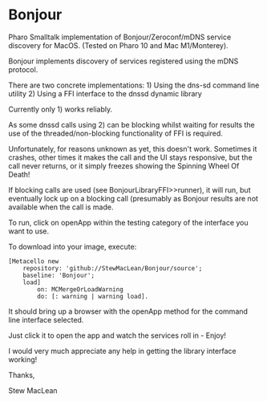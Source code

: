 # Bonjour

Pharo Smalltalk implementation of Bonjour/Zeroconf/mDNS service discovery for MacOS.
(Tested on Pharo 10 and Mac M1/Monterey).

Bonjour implements discovery of services registered using the mDNS protocol.

There are two concrete implementations:
	1) Using the dns-sd command line utility
	2) Using a FFI interface to the dnssd dynamic library
		
Currently only 1) works reliably.

As some dnssd calls using 2) can be blocking whilst waiting for results the use 
of the threaded/non-blocking functionality of FFI is required. 
	
Unfortunately, for reasons unknown as yet, this doesn't work. Sometimes it crashes, 
other times it makes the call and the UI stays responsive, but the call never returns, 
or it simply freezes showing the Spinning Wheel Of Death!
	
If blocking calls are used (see BonjourLibraryFFI>>runner), it will run, but eventually
lock up on a blocking call (presumably as Bonjour results are not available when the call
is made.
	
To run, click on openApp within the testing category of the interface you want to use.

To download into your image, execute:

	[Metacello new 
		repository: 'github://StewMacLean/Bonjour/source';
		baseline: 'Bonjour';
		load] 
			on: MCMergeOrLoadWarning 
			do: [: warning | warning load].
			
It should bring up a browser with the openApp method for the command line interface selected. 

Just click it to open the app and watch the services roll in - Enjoy!
			
I would very much appreciate any help in getting the library interface working! 

Thanks,

Stew MacLean



